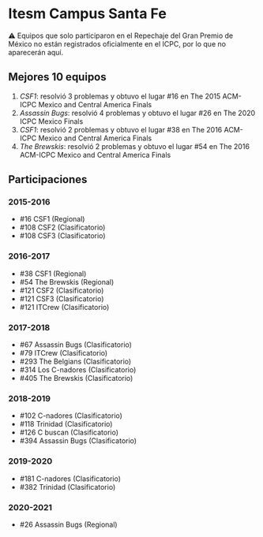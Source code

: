 # Itesm Campus Santa Fe

:warning: Equipos que solo participaron en el Repechaje del Gran Premio de México no están registrados oficialmente en el ICPC, por lo que no aparecerán aquí.

## Mejores 10 equipos

1. _CSF1_: resolvió 3 problemas y obtuvo el lugar #16 en The 2015 ACM-ICPC Mexico and Central America Finals
1. _Assassin Bugs_: resolvió 4 problemas y obtuvo el lugar #26 en The 2020 ICPC Mexico Finals
1. _CSF1_: resolvió 2 problemas y obtuvo el lugar #38 en The 2016 ACM-ICPC Mexico and Central America Finals
1. _The Brewskis_: resolvió 2 problemas y obtuvo el lugar #54 en The 2016 ACM-ICPC Mexico and Central America Finals

## Participaciones

### 2015-2016

- #16 CSF1 (Regional)
- #108 CSF2 (Clasificatorio)
- #108 CSF3 (Clasificatorio)

### 2016-2017

- #38 CSF1 (Regional)
- #54 The Brewskis (Regional)
- #121 CSF2 (Clasificatorio)
- #121 CSF3 (Clasificatorio)
- #121 ITCrew (Clasificatorio)

### 2017-2018

- #67 Assassin Bugs (Clasificatorio)
- #79 ITCrew (Clasificatorio)
- #293 The Belgians (Clasificatorio)
- #314 Los C-nadores (Clasificatorio)
- #405 The Brewskis (Clasificatorio)

### 2018-2019

- #102 C-nadores (Clasificatorio)
- #118 Trinidad (Clasificatorio)
- #126 C buscan (Clasificatorio)
- #394 Assassin Bugs (Clasificatorio)

### 2019-2020

- #181 C-nadores (Clasificatorio)
- #382 Trinidad (Clasificatorio)

### 2020-2021

- #26 Assassin Bugs (Regional)



